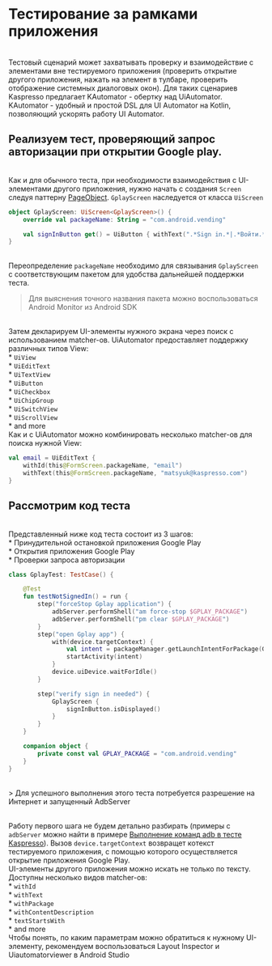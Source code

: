 # Тестирование за рамками приложения

<br/> Тестовый сценарий может захватывать проверку и взаимодействие с элементами вне тестируемого приложения (проверить открытие другого приложения, нажать на элемент в тулбаре, проверить отображение системных диалоговых окон). Для таких сценариев Kaspresso предлагает KAutomator - обертку над UiAutomator. KAutomator - удобный и простой DSL для UI Automator на Kotlin, позволяющий ускорять работу UI Automator. 


## Реализуем тест, проверяющий запрос авторизации при открытии Google play.

<br/> Как и для обычного теста, при необходимости взаимодействия с UI-элементами другого приложения, нужно начать с создания `Screen` следуя паттерну [PageObject](https://azamatcherchesov.github.io/github_pages/Documentation/PageObject/). `GplayScreen` наследуется от класса `UiScreen`

```` Kotlin
object GplayScreen: UiScreen<GplayScreen>() {
    override val packageName: String = "com.android.vending"

    val signInButton get() = UiButton { withText(".*Sign in.*|.*Войти.*".toPattern(Pattern.CASE_INSENSITIVE)) }
}

````
<br/> Переопределение `packageName` необходимо для связывания `GplayScreen` с соответствующим пакетом для удобства дальнейшей поддержки теста. <br/> 
> Для выяснения точного названия пакета можно воспользоваться Android Monitor из Android SDK

<br/> Затем декларируем UI-элементы нужного экрана через поиск с использованием matcher-ов. UiAutomator предоставляет поддержку различных типов View:
<br/> * `UiView`
<br/> * `UiEditText`
<br/> * `UiTextView`
<br/> * `UiButton`
<br/> * `UiCheckbox`
<br/> * `UiChipGroup`
<br/> * `UiSwitchView`
<br/> * `UiScrollView`
<br/> * and more
<br/> Как и с UiAutomator можно комбинировать несколько matcher-ов для поиска нужной View:
````Kotlin
val email = UiEditText {
    withId(this@FormScreen.packageName, "email")
    withText(this@FormScreen.packageName, "matsyuk@kaspresso.com")
}
````
## Рассмотрим код теста
<br/> Представленный ниже код теста состоит из 3 шагов:
<br/> * Принудительной остановкой приложения Google Play
<br/> * Открытия приложения Google Play
<br/> * Проверки запроса авторизации
```` Kotlin
class GplayTest: TestCase() {

    @Test
    fun testNotSignedIn() = run {
        step("forceStop Gplay application") {
            adbServer.performShell("am force-stop $GPLAY_PACKAGE")
            adbServer.performShell("pm clear $GPLAY_PACKAGE")
        }
        step("open Gplay app") {
            with(device.targetContext) {
                val intent = packageManager.getLaunchIntentForPackage(GPLAY_PACKAGE)
                startActivity(intent)
            }
            device.uiDevice.waitForIdle()
        }

        step("verify sign in needed") {
            GplayScreen {
                signInButton.isDisplayed()
            }
        }
    }

    companion object {
        private const val GPLAY_PACKAGE = "com.android.vending"
    }
}

```` 
<br/> 
> Для успешного выполнения этого теста потребуется разрешение на Интернет и запущенный AdbServer

<br/> Работу первого шага не будем детально разбирать (примеры с `adbServer` можно найти в примере [Выполнение команд adb в тесте Kaspresso](https://azamatcherchesov.github.io/github_pages/Tutorial/adb_commands/#adb)). Вызов `device.targetContext` возвращет котекст тестируемого приложения, с помощью которого осуществляется открытие приложения Google Play.
<br/> UI-элементы другого приложения можно искать не только по тексту. Доступны несколько видов matcher-ов:
<br/> * `withId`
<br/> * `withText`
<br/> * `withPackage`
<br/> * `withContentDescription`
<br/> * `textStartsWith`
<br/> * and more
<br/> Чтобы понять, по каким параметрам можно обратиться к нужному UI-элементу, рекомендуем воспользоваться Layout Inspector и Uiautomatorviewer в Android Studio
